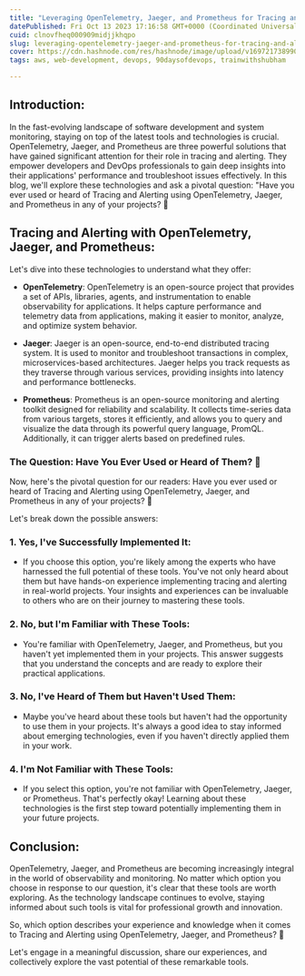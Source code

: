 ```yaml
---
title: "Leveraging OpenTelemetry, Jaeger, and Prometheus for Tracing and Alerting 🚀"
datePublished: Fri Oct 13 2023 17:16:58 GMT+0000 (Coordinated Universal Time)
cuid: clnovfheq000909midjjkhqpo
slug: leveraging-opentelemetry-jaeger-and-prometheus-for-tracing-and-alerting
cover: https://cdn.hashnode.com/res/hashnode/image/upload/v1697217389900/bb726c41-29b8-4769-8b11-9807592b8fbb.jpeg
tags: aws, web-development, devops, 90daysofdevops, trainwithshubham

---
```


## **Introduction:**

In the fast-evolving landscape of software development and system monitoring, staying on top of the latest tools and technologies is crucial. OpenTelemetry, Jaeger, and Prometheus are three powerful solutions that have gained significant attention for their role in tracing and alerting. They empower developers and DevOps professionals to gain deep insights into their applications' performance and troubleshoot issues effectively. In this blog, we'll explore these technologies and ask a pivotal question: "Have you ever used or heard of Tracing and Alerting using OpenTelemetry, Jaeger, and Prometheus in any of your projects? 🚀

## **Tracing and Alerting with OpenTelemetry, Jaeger, and Prometheus:**

Let's dive into these technologies to understand what they offer:

* **OpenTelemetry**: OpenTelemetry is an open-source project that provides a set of APIs, libraries, agents, and instrumentation to enable observability for applications. It helps capture performance and telemetry data from applications, making it easier to monitor, analyze, and optimize system behavior.
    
* **Jaeger**: Jaeger is an open-source, end-to-end distributed tracing system. It is used to monitor and troubleshoot transactions in complex, microservices-based architectures. Jaeger helps you track requests as they traverse through various services, providing insights into latency and performance bottlenecks.
    
* **Prometheus**: Prometheus is an open-source monitoring and alerting toolkit designed for reliability and scalability. It collects time-series data from various targets, stores it efficiently, and allows you to query and visualize the data through its powerful query language, PromQL. Additionally, it can trigger alerts based on predefined rules.
    

### **The Question: Have You Ever Used or Heard of Them? 🚀**

Now, here's the pivotal question for our readers: Have you ever used or heard of Tracing and Alerting using OpenTelemetry, Jaeger, and Prometheus in any of your projects? 🚀

Let's break down the possible answers:

### **1\. Yes, I've Successfully Implemented It:**

* If you choose this option, you're likely among the experts who have harnessed the full potential of these tools. You've not only heard about them but have hands-on experience implementing tracing and alerting in real-world projects. Your insights and experiences can be invaluable to others who are on their journey to mastering these tools.
    

### **2\. No, but I'm Familiar with These Tools:**

* You're familiar with OpenTelemetry, Jaeger, and Prometheus, but you haven't yet implemented them in your projects. This answer suggests that you understand the concepts and are ready to explore their practical applications.
    

### **3\. No, I've Heard of Them but Haven't Used Them:**

* Maybe you've heard about these tools but haven't had the opportunity to use them in your projects. It's always a good idea to stay informed about emerging technologies, even if you haven't directly applied them in your work.
    

### **4\. I'm Not Familiar with These Tools:**

* If you select this option, you're not familiar with OpenTelemetry, Jaeger, or Prometheus. That's perfectly okay! Learning about these technologies is the first step toward potentially implementing them in your future projects.
    

## **Conclusion:**

OpenTelemetry, Jaeger, and Prometheus are becoming increasingly integral in the world of observability and monitoring. No matter which option you choose in response to our question, it's clear that these tools are worth exploring. As the technology landscape continues to evolve, staying informed about such tools is vital for professional growth and innovation.

So, which option describes your experience and knowledge when it comes to Tracing and Alerting using OpenTelemetry, Jaeger, and Prometheus? 🚀

Let's engage in a meaningful discussion, share our experiences, and collectively explore the vast potential of these remarkable tools.